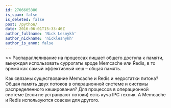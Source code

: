 ```yaml
---
id: 2706605880
is_spam: false
is_deleted: false
post: /python/
date: 2016-06-01T15:33:46Z
author_fullname: 'Nick Lesnykh'
author_nickname: 'nicklesnykh'
author_is_anon: false
---
```


<p>&gt;&gt; Распараллеливание на процессах лишает общего доступа к памяти, вынуждая использовать суррогаты вроде Memcache или Redis, в то время как самый эффективный кеш – общая память.</p><p>Как связаны существование Memcache и Redis и недостатки питона? Общая память двух потоков в операционной системе и системы распределенного кеширования? Для процессов в операционной системе (если не устраивают потоки) есть куча IPC техник. А Memcache и Redis используются совсем для другого.</p>
